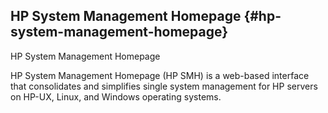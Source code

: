 ## HP System Management Homepage {#hp-system-management-homepage}

HP System Management Homepage

HP System Management Homepage (HP SMH) is a web-based interface that consolidates and simplifies single system management for HP servers on HP-UX, Linux, and Windows operating systems.
